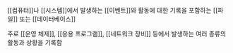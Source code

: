 [[컴퓨터]]나 [[시스템]]에서 발생하는 [[이벤트]]와 활동에 대한 기록을 포함하는 [[파일]] 또는 [[데이터베이스]]

주로 [[운영 체제]], [[응용 프로그램]], [[네트워크 장비]] 등에서 발생하는 여러 종류의 활동과 상황을 기록함